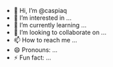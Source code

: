 - 👋 Hi, I’m @caspiaq
- 👀 I’m interested in ...
- 🌱 I’m currently learning ...
- 💞️ I’m looking to collaborate on ...
- 📫 How to reach me ...
- 😄 Pronouns: ...
- ⚡ Fun fact: ...

<!---
caspiaq/caspiaq is a ✨ special ✨ repository because its `README.md` (this file) appears on your GitHub profile.
You can click the Preview link to take a look at your changes.
--->
